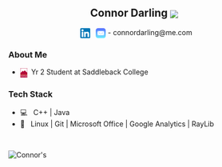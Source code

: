 <h2 align="center"> Connor Darling <img align="center" src="src/resources/goat.png" width="25"></h2>

<p align="center">
&nbsp; <a href="https://www.linkedin.com/in/connordarling/" target="_blank" rel="noopener noreferrer"><img align="center" src="src/resources/linked-in-logo.png" width="20" /></a>
&nbsp; <img align="center" src="src/resources/apple-mail-logo.png" width="20" /> - connordarling@me.com
</p>

<h3>About Me </h3>

- <img align="center" src="src/resources/saddleback-college-logo.png" width="14">&nbsp; Yr 2 Student at Saddleback College

<h3>Tech Stack</h3>

- 💻 &nbsp; C++ | Java 
- 🔧 &nbsp; Linux | Git | Microsoft Office | Google Analytics | RayLib

<br>
<p float="left">
<img align="left" src="https://github-readme-stats.vercel.app/api?username=connor-darling&include_all_commits=true&count_private=true&show_icons=true&line_height=22.5&hide_rank=true&title_color=9DB8C8&icon_color=2B6CBA&text_color=D3D3D3&bg_color=0,000000,2F6586" alt=Connor's Github Stats"/>


<!---
<img align="right" src="https://github-readme-stats.vercel.app/api/top-langs/?username=connor-darling&layout=compact&title_color=9DB8C8&text_color=D3D3D3&bg_color=0,000000,2F6586" alt="Connor's top languages"/>
</p>
--->
